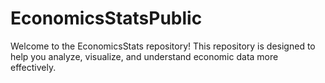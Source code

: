 # EconomicsStatsPublic
 Welcome to the EconomicsStats repository! This repository is designed to help you analyze, visualize, and understand economic data more effectively.
